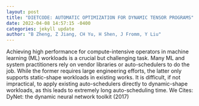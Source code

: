 ```yaml
--- 
layout: post 
title: "DIETCODE: AUTOMATIC OPTIMIZATION FOR DYNAMIC TENSOR PROGRAMS" 
date: 2022-04-08 14:57:15 -0400 
categories: jekyll update 
author: "B Zheng, Z Jiang, CH Yu, H Shen, J Fromm, Y Liu" 
--- 
```

Achieving high performance for compute-intensive operators in machine learning (ML) workloads is a crucial but challenging task. Many ML and system practitioners rely on vendor libraries or auto-schedulers to do the job. While the former requires large engineering efforts, the latter only supports static-shape workloads in existing works. It is difficult, if not impractical, to apply existing auto-schedulers directly to dynamic-shape workloads, as this leads to extremely long auto-scheduling time. We Cites: DyNet: the dynamic neural network toolkit (2017)